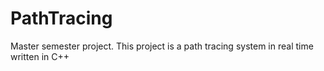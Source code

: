 # PathTracing
Master semester project. This project is a path tracing system in real time written in C++
